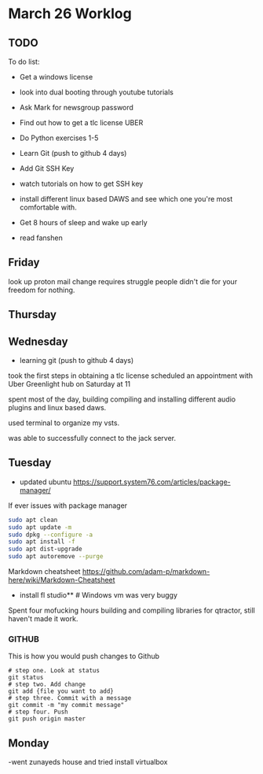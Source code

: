 # March 26 Worklog
## TODO

To do list:
- Get a windows license 

- look into dual booting through youtube tutorials 
- Ask Mark for newsgroup password 
- Find out how to get a tlc license UBER
- Do Python exercises 1-5
- Learn Git (push to github 4 days)
- Add Git SSH Key 
- watch tutorials on how to get SSH key 
- install different linux based DAWS and see which 
  one you're most comfortable with.
- Get 8 hours of sleep and wake up early
- read fanshen 

## Friday
look up proton mail
change requires struggle 
people didn't die for your freedom for nothing. 

## Thursday


## Wednesday
- learning git (push to github 4 days)

took the first steps in obtaining a tlc license 
scheduled an appointment with Uber Greenlight hub on Saturday at 11

spent most of the day, building compiling and installing different audio plugins and linux based daws. 

used terminal to organize my vsts.

was able to successfully connect to the jack server. 
 




## Tuesday
- updated ubuntu
https://support.system76.com/articles/package-manager/

If ever issues with package manager
```bash
sudo apt clean
sudo apt update -m
sudo dpkg --configure -a
sudo apt install -f
sudo apt dist-upgrade
sudo apt autoremove --purge
```

Markdown cheatsheet
https://github.com/adam-p/markdown-here/wiki/Markdown-Cheatsheet

- install fl studio** # Windows vm was very buggy

Spent four mofucking hours building and compiling libraries for qtractor, still haven't made it work.

### GITHUB
This is how you would push changes to Github
```
# step one. Look at status 
git status
# step two. Add change
git add {file you want to add}
# step three. Commit with a message
git commit -m "my commit message"
# step four. Push
git push origin master
```


## Monday
-went zunayeds house and tried install virtualbox